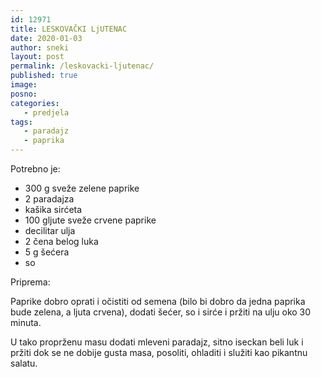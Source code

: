 ```yaml
---
id: 12971
title: LESKOVAČKI LjUTENAC
date: 2020-01-03
author: sneki
layout: post
permalink: /leskovacki-ljutenac/
published: true
image: 
posno: 
categories:
   - predjela
tags:
   - paradajz
   - paprika
---
```

Potrebno je:

* 300 g sveže zelene paprike
* 2 paradajza
* kašika sirćeta
* 100 gljute sveže crvene paprike
* decilitar ulja
* 2 čena belog luka
* 5 g šećera
* so

Priprema:

Paprike dobro oprati i očistiti od semena (bilo bi dobro da jedna paprika bude zelena, a ljuta crvena),
dodati šećer, so i sirće i pržiti na ulju oko 30 minuta.

U tako proprženu masu dodati mleveni paradajz, sitno iseckan beli luk i pržiti dok se ne dobije gusta masa, posoliti, ohladiti i služiti kao pikantnu salatu.

  


